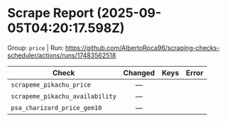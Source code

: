 # Scrape Report (2025-09-05T04:20:17.598Z)

Group: `price`  |  Run: https://github.com/AlbertoRoca96/scraping-checks-scheduler/actions/runs/17483562518

| Check | Changed | Keys | Error |
|---|:---:|:--|:--|
| `scrapeme_pikachu_price` | — |  |  |
| `scrapeme_pikachu_availability` | — |  |  |
| `psa_charizard_price_gem10` | — |  |  |
